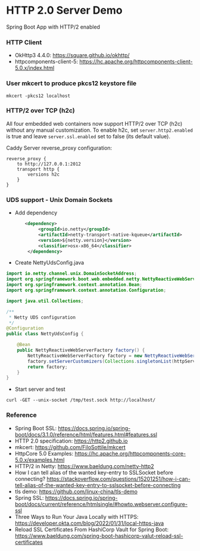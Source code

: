 HTTP 2.0 Server Demo
=========================

Spring Boot App with HTTP/2 enabled

### HTTP Client

* OkHttp3 4.4.0: https://square.github.io/okhttp/
* httpcomponents-client-5: https://hc.apache.org/httpcomponents-client-5.0.x/index.html

### User mkcert to produce pkcs12 keystore file

```
mkcert -pkcs12 localhost
```

### HTTP/2 over TCP (h2c)

All four embedded web containers now support HTTP/2 over TCP (h2c) without any manual customization.
To enable h2c, set `server.http2.enabled` is true and leave `server.ssl.enabled` set to false (its default value).

Caddy Server reverse_proxy configuration:

```
reverse_proxy {
    to http://127.0.0.1:2012
    transport http {
        versions h2c
    }
}
```

### UDS support - Unix Domain Sockets

* Add dependency

```xml
       <dependency>
            <groupId>io.netty</groupId>
            <artifactId>netty-transport-native-kqueue</artifactId>
            <version>${netty.version}</version>
            <classifier>osx-x86_64</classifier>
        </dependency>
```

* Create NettyUdsConfig.java

```java
import io.netty.channel.unix.DomainSocketAddress;
import org.springframework.boot.web.embedded.netty.NettyReactiveWebServerFactory;
import org.springframework.context.annotation.Bean;
import org.springframework.context.annotation.Configuration;

import java.util.Collections;

/**
 * Netty UDS configuration
 */
@Configuration
public class NettyUdsConfig {

    @Bean
    public NettyReactiveWebServerFactory factory() {
        NettyReactiveWebServerFactory factory = new NettyReactiveWebServerFactory();
        factory.setServerCustomizers(Collections.singletonList(httpServer -> httpServer.bindAddress(() -> new DomainSocketAddress("/tmp/test.sock"))));
        return factory;
    }
}
```
* Start server and test

```
curl -GET --unix-socket /tmp/test.sock http://localhost/
```

### Reference

* Spring Boot SSL: https://docs.spring.io/spring-boot/docs/3.1.0/reference/html/features.html#features.ssl
* HTTP 2.0 specification: https://http2.github.io
* mkcert: https://github.com/FiloSottile/mkcert
* HttpCore 5.0 Examples: https://hc.apache.org/httpcomponents-core-5.0.x/examples.html
* HTTP/2 in Netty: https://www.baeldung.com/netty-http2
* How I can tell alias of the wanted key-entry to SSLSocket before connecting? https://stackoverflow.com/questions/15201251/how-i-can-tell-alias-of-the-wanted-key-entry-to-sslsocket-before-connecting
* tls demo:  https://github.com/linux-china/tls-demo
* Spring SSL: https://docs.spring.io/spring-boot/docs/current/reference/htmlsingle/#howto.webserver.configure-ssl
* Three Ways to Run Your Java Locally with HTTPS: https://developer.okta.com/blog/2022/01/31/local-https-java
* Reload SSL Certificates From HashiCorp Vault for Spring Boot: https://www.baeldung.com/spring-boot-hashicorp-valut-reload-ssl-certificates
